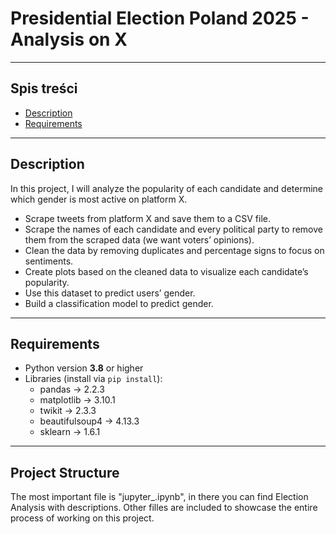 # Presidential Election Poland 2025 - Analysis on X

---


## Spis treści

- [Description](#description) 
- [Requirements](#requirements)
  
---

## Description

In this project, I will analyze the popularity of each candidate and determine which gender is most active on platform X.

* Scrape tweets from platform X and save them to a CSV file.
* Scrape the names of each candidate and every political party to remove them from the scraped data (we want voters’ opinions).
* Clean the data by removing duplicates and percentage signs to focus on sentiments.
* Create plots based on the cleaned data to visualize each candidate’s popularity.
* Use this dataset to predict users’ gender.
* Build a classification model to predict gender.


---

## Requirements

- Python version **3.8** or higher
- Libraries (install via `pip install`):
  - pandas → 2.2.3
  - matplotlib → 3.10.1
  - twikit → 2.3.3
  - beautifulsoup4 → 4.13.3
  - sklearn → 1.6.1
 
---

## Project Structure

The most important file is "jupyter_.ipynb", in there you can find Election Analysis with descriptions.
Other filles are included to showcase the entire process of working on this project.


